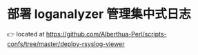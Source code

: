 # 部署 loganalyzer 管理集中式日志
👉 located at https://github.com/Alberthua-Perl/scripts-confs/tree/master/deploy-rsyslog-viewer

